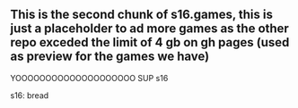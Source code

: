 ## This is the second chunk of s16.games, this is just a placeholder to ad more games as the other repo exceded the limit of 4 gb on gh pages (used as preview for the games we have)
YOOOOOOOOOOOOOOOOOOOO SUP s16


s16: bread
